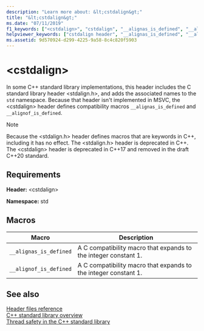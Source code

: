 ```yaml
---
description: "Learn more about: &lt;cstdalign&gt;"
title: "&lt;cstdalign&gt;"
ms.date: "07/11/2019"
f1_keywords: ["<cstdalign>", "cstdalign", "__alignas_is_defined", "__alignof_is_defined"]
helpviewer_keywords: ["cstdalign header", "__alignas_is_defined", "__alignof_is_defined"]
ms.assetid: 9d570924-d299-4225-9a58-8c4c820f5903
---
```

# &lt;cstdalign&gt;

In some C++ standard library implementations, this header includes the C standard library header \<stdalign.h>, and adds the associated names to the `std` namespace. Because that header isn't implemented in MSVC, the \<cstdalign> header defines compatibility macros `__alignas_is_defined` and `__alignof_is_defined`.

> [!NOTE]
> Because the \<stdalign.h> header defines macros that are keywords in C++, including it has no effect. The \<stdalign.h> header is deprecated in C++. The \<cstdalign> header is deprecated in C++17 and removed in the draft C++20 standard.

## Requirements

**Header:** \<cstdalign>

**Namespace:** std

## Macros

| Macro | Description |
| - | - |
| `__alignas_is_defined` | A C compatibility macro that expands to the integer constant 1. |
| `__alignof_is_defined` | A C compatibility macro that expands to the integer constant 1. |

## See also

[Header files reference](cpp-standard-library-header-files.md)\
[C++ standard library overview](cpp-standard-library-overview.md)\
[Thread safety in the C++ standard library](thread-safety-in-the-cpp-standard-library.md)
